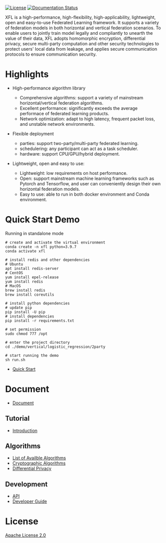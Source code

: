 [![License](https://img.shields.io/github/license/paritybit-ai/XFL)](https://opensource.org/licenses/Apache-2.0)
[![Documentation Status](https://readthedocs.org/projects/xfl/badge/?version=latest)](https://xfl.readthedocs.io/en/latest/?badge=latest)

XFL is a high-performance, high-flexibility, high-applicability, lightweight, open and easy-to-use Federated Learning framework.
It supports a variety of federation models in both horizontal and vertical federation scenarios. 
To enable users to jointly train model legally and compliantly to unearth the value of their data, XFL adopts homomorphic encryption,
differential privacy, secure multi-party computation and other security technologies to protect users' local data from leakage,
and applies secure communication protocols to ensure communication security.

# Highlights

  - High-performance algorithm library

    - Comprehensive algorithms: support a variety of mainstream horizontal/vertical federation algorithms.
    - Excellent performance: significantly exceeds the average performace of federated learning products. 
    - Network optimization: adapt to high latency, frequent packet loss, and unstable network environments.

  - Flexible deployment

    - parties: support two-party/multi-party federated learning.
    - schedulering: any participant can act as a task scheduler.
    - hardware: support CPU/GPU/hybrid deployment.

  - Lightweight, open and easy to use:

    - Lightweight: low requirements on host performance.
    - Open: support mainstream machine learning frameworks such as Pytorch and Tensorflow, and user can conveniently design their own horizontal federation models.
    - Easy to use: able to run in both docker environment and Conda environment.


# Quick Start Demo

Running in standalone mode

```shell
# create and activate the virtual environment
conda create -n xfl python=3.9.7
conda activate xfl

# install redis and other dependencies
# Ubuntu
apt install redis-server
# CentOS
yum install epel-release
yum install redis
# MacOS
brew install redis
brew install coreutils

# install python dependencies
# update pip
pip install -U pip
# install dependencies
pip install -r requirements.txt

# set permission
sudo chmod 777 /opt

# enter the project directory
cd ./demo/vertical/logistic_regression/2party

# start running the demo
sh run.sh
```

- [Quick Start](./docs/en/source/tutorial/usage.md)
# Document

- [Document](https://xfl.readthedocs.io/en/latest)
## Tutorial
- [Introduction](./docs/en/source/tutorial/introduction.md)

## Algorithms
- [List of Availble Algorithms](./docs/en/source/algorithms/algorithms_list.rst)
- [Cryptographic Algorithms](./docs/en/source/algorithms/cryptographic_algorithm.rst)
- [Differential Privacy](./docs/en/source/algorithms/differential_privacy.rst)

## Development
- [API](./docs/en/source/development/api.rst)
- [Developer Guide](./docs/en/source/development/algos_dev.rst)

# License
[Apache License 2.0](./LICENSE)
